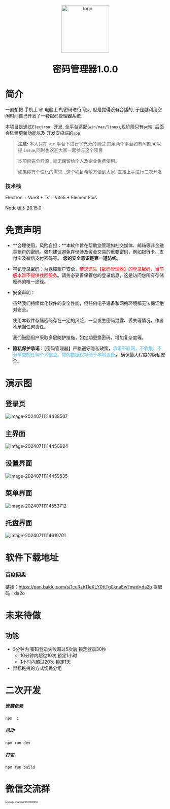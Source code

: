 <p align="center">
	<img alt="logo" src="./README.assets/icon.png" style="width:150px">
</p>



<h1 align="center" style="margin: 30px 0 30px; font-weight: bold;">密码管理器1.0.0</h1>

# 简介

 一直想把 手机上 和 电脑上 的密码进行同步, 但是觉得没有合适的, 于是就利用空闲时间自己开发了一套密码管理器系统.

 本项目是通过`Electron ` 开发, 全平台适配(`win/mac/linux`),现阶段只有`pc`端, 后面会陆续更新功能以及 开发安卓端的`app`

> **注意:** 本人只在 `win` 平台下进行了充分的测试,其余两个平台如有问题,可以提 `issue`,同时也欢迎大家一起参与这个项目
>
> 本项目完全开源 , 毫无保留给个人及企业免费使用。
>
> 如果你有个性化的需求 , 这个项目希望方便到大家. 直接上手进行二次开发

### 技术栈

 Electron + Vue3 + Ts + Vite5 + ElementPlus

Node版本 20.15.0

# 免责声明



- **合理使用，风险自担：**本软件旨在帮助您管理如社交媒体、邮箱等非金融类账户的密码。强烈建议避免存储涉及资金交易的重要密码，例如银行卡、支付宝及微信支付密码等。
  **您的安全意识是第一道防线。**
- 牢记登录密码：为保障账户安全，<font color='red'>若您遗失【密码管理器】的登录密码，当前版本暂不提供找回服务</font>。请务必妥善保管您的登录信息，这是访问您所有存储密码的唯一途径。
- 安全声明：

   虽然我们持续优化软件的安全性能，但任何电子设备和网络环境都无法保证绝对安全。

   使用本软件存储密码存在一定的风险，一旦发生密码泄露、丢失等情况，作者不承担任何责任。

   我们鼓励用户采取多层防护措施，如定期更换密码，增加复杂度等。
- **隐私保护承诺：**【密码管理器】严格遵守隐私政策，**<font color='skyblue'>承诺不联网，不收集、不分享您的任何个人信息。您的数据仅存储于本地设备</font>，**
  确保最大程度的隐私安全。

# 演示图

## 登录页

![image-20240711114438507](./README.assets/image-20240711114438507.png)

## 主界面

![image-20240711114450924](./README.assets/image-20240711114450924.png)

## 设置界面

![image-20240711114459535](./README.assets/image-20240711114459535.png)

## 菜单界面

![image-20240711114553712](./README.assets/image-20240711114553712.png)



## 托盘界面

![image-20240711114610701](./README.assets/image-20240711114610701.png)

# 软件下载地址

### 百度网盘

链接：https://pan.baidu.com/s/1cuRzhTleXLY0ttTg0knaEw?pwd=da2o
提取码：da2o

# 未来待做

## 功能

- 3分钟内 密码登录失败超过5次后 锁定登录30秒
  - 10分钟内超过10次 锁定1小时
  - 1小时内超过20次 锁定1天
- 鼠标拖拽的方式切换分组

# 二次开发

##### 安装依赖

```
npm  i
```

##### 启动

```
npm run dev
```

##### 打包

```
npm run build
```

# 微信交流群

<img src="./README.assets/image-20240704170636650.png" alt="image-20240704170636650" style="zoom:50%;" />
